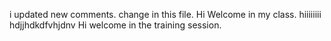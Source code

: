 i updated new comments.
change in this file.
Hi Welcome in my class.
hiiiiiiii
hdjjhdkdfvhjdnv
Hi welcome in the training session.
